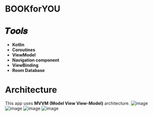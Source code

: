 # BOOKforYOU
# 𝑻𝒐𝒐𝒍𝒔
- **Kotlin**
- **Coroutines**
- **ViewModel**
- **Navigation component**
- **ViewBinding**
- **Room Database**
# Architecture 
This app uses **MVVM (Model View View-Model)** architecture.
![image](https://user-images.githubusercontent.com/110932669/236910177-71306107-b907-4dcd-8418-868fd858f9b1.png)
![image](https://user-images.githubusercontent.com/110932669/236910311-a179c563-910b-4826-a2e6-9900a688bc3a.png)
![image](https://user-images.githubusercontent.com/110932669/236910396-eba487b6-173c-4df6-b5e0-2d21a56dc446.png)
![image](https://user-images.githubusercontent.com/110932669/236910518-e0eee47b-a1f2-4366-b3d2-cc561983146d.png)
